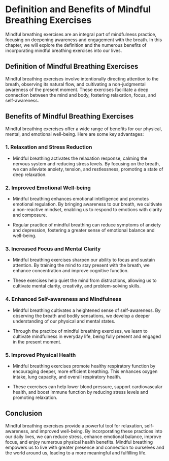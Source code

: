 Definition and Benefits of Mindful Breathing Exercises
=================================================================

Mindful breathing exercises are an integral part of mindfulness practice, focusing on deepening awareness and engagement with the breath. In this chapter, we will explore the definition and the numerous benefits of incorporating mindful breathing exercises into our lives.

Definition of Mindful Breathing Exercises
-----------------------------------------

Mindful breathing exercises involve intentionally directing attention to the breath, observing its natural flow, and cultivating a non-judgmental awareness of the present moment. These exercises facilitate a deep connection between the mind and body, fostering relaxation, focus, and self-awareness.

Benefits of Mindful Breathing Exercises
---------------------------------------

Mindful breathing exercises offer a wide range of benefits for our physical, mental, and emotional well-being. Here are some key advantages:

### 1. Relaxation and Stress Reduction

* Mindful breathing activates the relaxation response, calming the nervous system and reducing stress levels. By focusing on the breath, we can alleviate anxiety, tension, and restlessness, promoting a state of deep relaxation.

### 2. Improved Emotional Well-being

* Mindful breathing enhances emotional intelligence and promotes emotional regulation. By bringing awareness to our breath, we cultivate a non-reactive mindset, enabling us to respond to emotions with clarity and composure.

* Regular practice of mindful breathing can reduce symptoms of anxiety and depression, fostering a greater sense of emotional balance and well-being.

### 3. Increased Focus and Mental Clarity

* Mindful breathing exercises sharpen our ability to focus and sustain attention. By training the mind to stay present with the breath, we enhance concentration and improve cognitive function.

* These exercises help quiet the mind from distractions, allowing us to cultivate mental clarity, creativity, and problem-solving skills.

### 4. Enhanced Self-awareness and Mindfulness

* Mindful breathing cultivates a heightened sense of self-awareness. By observing the breath and bodily sensations, we develop a deeper understanding of our physical and mental states.

* Through the practice of mindful breathing exercises, we learn to cultivate mindfulness in everyday life, being fully present and engaged in the present moment.

### 5. Improved Physical Health

* Mindful breathing exercises promote healthy respiratory function by encouraging deeper, more efficient breathing. This enhances oxygen intake, lung capacity, and overall respiratory health.

* These exercises can help lower blood pressure, support cardiovascular health, and boost immune function by reducing stress levels and promoting relaxation.

Conclusion
----------

Mindful breathing exercises provide a powerful tool for relaxation, self-awareness, and improved well-being. By incorporating these practices into our daily lives, we can reduce stress, enhance emotional balance, improve focus, and enjoy numerous physical health benefits. Mindful breathing empowers us to live with greater presence and connection to ourselves and the world around us, leading to a more meaningful and fulfilling life.
